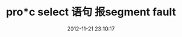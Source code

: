 ---
layout: post
title: "pro*c select 语句 报segment fault"
date: 2012-11-21 23:10:17
comments: true
share: true
description: pro*c segment fault
tags:
- C
- oracle
- pro*c
---